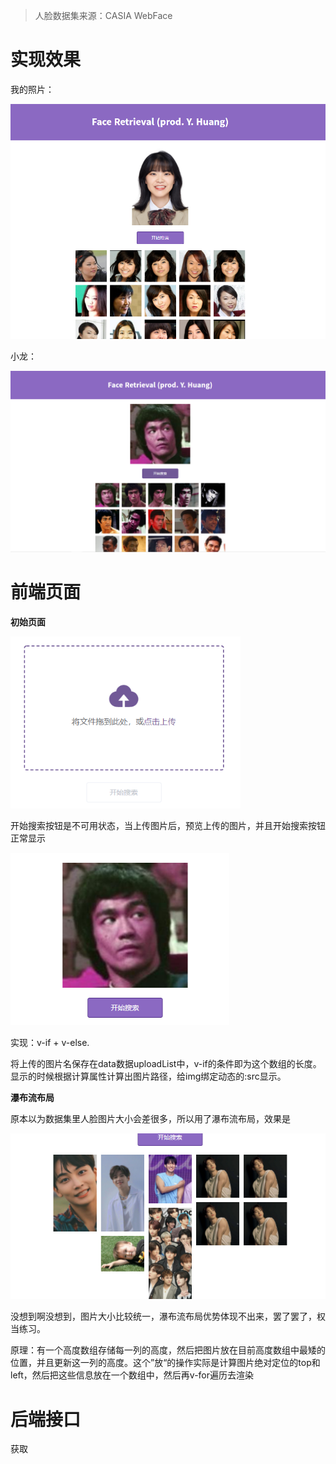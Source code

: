 > 人脸数据集来源：CASIA WebFace

# 实现效果

我的照片：

![2021-05-31 221004](assets/md-img/1.png)

小龙：

![2021-05-31 221533](assets/md-img/2.png)

# 前端页面

**初始页面**

<img src="assets/md-img/image-20210531223527198.png" alt="image-20210531223527198" style="zoom: 80%;" />

开始搜索按钮是不可用状态，当上传图片后，预览上传的图片，并且开始搜索按钮正常显示

<img src="assets/md-img/image-20210531223653713.png" alt="image-20210531223653713" style="zoom:80%;" />

实现：v-if + v-else.

将上传的图片名保存在data数据uploadList中，v-if的条件即为这个数组的长度。显示的时候根据计算属性计算出图片路径，给img绑定动态的:src显示。

**瀑布流布局**

原本以为数据集里人脸图片大小会差很多，所以用了瀑布流布局，效果是

![image-20210531224247480](assets/md-img/image-20210531224247480.png)

没想到啊没想到，图片大小比较统一，瀑布流布局优势体现不出来，罢了罢了，权当练习。

原理：有一个高度数组存储每一列的高度，然后把图片放在目前高度数组中最矮的位置，并且更新这一列的高度。这个”放“的操作实际是计算图片绝对定位的top和left，然后把这些信息放在一个数组中，然后再v-for遍历去渲染



# 后端接口

获取
